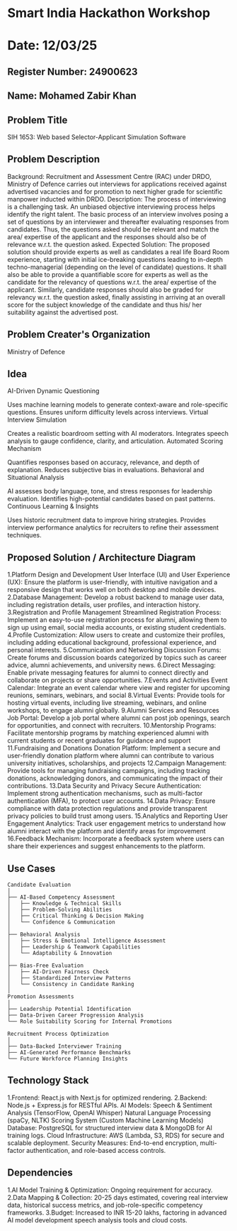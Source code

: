 # Smart India Hackathon Workshop
# Date: 12/03/25
## Register Number: 24900623
## Name: Mohamed Zabir Khan

## Problem Title
SIH 1653: Web based Selector-Applicant Simulation Software

## Problem Description
Background: Recruitment and Assessment Centre (RAC) under DRDO, Ministry of Defence carries out interviews for applications received against advertised vacancies and for promotion to next higher grade for scientific manpower inducted within DRDO. Description: The process of interviewing is a challenging task. An unbiased objective interviewing process helps identify the right talent. The basic process of an interview involves posing a set of questions by an interviewer and thereafter evaluating responses from candidates. Thus, the questions asked should be relevant and match the area/ expertise of the applicant and the responses should also be of relevance w.r.t. the question asked. Expected Solution: The proposed solution should provide experts as well as candidates a real life Board Room experience, starting with initial ice-breaking questions leading to in-depth techno-managerial (depending on the level of candidate) questions. It shall also be able to provide a quantifiable score for experts as well as the candidate for the relevancy of questions w.r.t. the area/ expertise of the applicant. Similarly, candidate responses should also be graded for relevancy w.r.t. the question asked, finally assisting in arriving at an overall score for the subject knowledge of the candidate and thus his/ her suitability against the advertised post.

## Problem Creater's Organization
Ministry of Defence

## Idea

AI-Driven Dynamic Questioning

Uses machine learning models to generate context-aware and role-specific questions.
Ensures uniform difficulty levels across interviews.
Virtual Interview Simulation

Creates a realistic boardroom setting with AI moderators.
Integrates speech analysis to gauge confidence, clarity, and articulation.
Automated Scoring Mechanism

Quantifies responses based on accuracy, relevance, and depth of explanation.
Reduces subjective bias in evaluations.
Behavioral and Situational Analysis

AI assesses body language, tone, and stress responses for leadership evaluation.
Identifies high-potential candidates based on past patterns.
Continuous Learning & Insights

Uses historic recruitment data to improve hiring strategies.
Provides interview performance analytics for recruiters to refine their assessment techniques.



## Proposed Solution / Architecture Diagram

1.Platform Design and Development User Interface (UI) and User Experience (UX): Ensure the platform is user-friendly, with intuitive navigation and a responsive design that works well on both desktop and mobile devices.
2.Database Management: Develop a robust backend to manage user data, including registration details, user profiles, and interaction history.
3.Registration and Profile Management Streamlined Registration Process: Implement an easy-to-use registration process for alumni, allowing them to sign up using email, social media accounts, or existing student credentials. 
4.Profile Customization: Allow users to create and customize their profiles, including adding educational background, professional experience, and personal interests.
5.Communication and Networking Discussion Forums: Create forums and discussion boards categorized by topics such as career advice, alumni achievements, and university news.
6.Direct Messaging: Enable private messaging features for alumni to connect directly and collaborate on projects or share opportunities.
7.Events and Activities Event Calendar: Integrate an event calendar where view and register for upcoming reunions, seminars, webinars, and social
8.Virtual Events: Provide tools for hosting virtual events, including live streaming, webinars, and online workshops, to engage alumni globally.
9.Alumni Services and Resources Job Portal: Develop a job portal where alumni can post job openings, search for opportunities, and connect with recruiters.
10.Mentorship Programs: Facilitate mentorship programs by matching experienced alumni with current students or recent graduates for guidance and support
11.Fundraising and Donations Donation Platform: Implement a secure and user-friendly donation platform where alumni can contribute to various university initiatives, scholarships, and projects
12.Campaign Management: Provide tools for managing fundraising campaigns, including tracking donations, acknowledging donors, and communicating the impact of their contributions.
13.Data Security and Privacy Secure Authentication: Implement strong authentication mechanisms, such as multi-factor authentication (MFA), to protect user accounts.
14.Data Privacy: Ensure compliance with data protection regulations and provide transparent privacy policies to build trust among users.
15.Analytics and Reporting User Engagement Analytics: Track user engagement metrics to understand how alumni interact with the platform and identify areas for improvement
16.Feedback Mechanism: Incorporate a feedback system where users can share their experiences and suggest enhancements to the platform.


## Use Cases
```
Candidate Evaluation
│
├── AI-Based Competency Assessment
│   ├── Knowledge & Technical Skills
│   ├── Problem-Solving Abilities
│   ├── Critical Thinking & Decision Making
│   └── Confidence & Communication
│
├── Behavioral Analysis
│   ├── Stress & Emotional Intelligence Assessment
│   ├── Leadership & Teamwork Capabilities
│   └── Adaptability & Innovation
│
├── Bias-Free Evaluation
│   ├── AI-Driven Fairness Check
│   ├── Standardized Interview Patterns
│   └── Consistency in Candidate Ranking
│
Promotion Assessments
│
├── Leadership Potential Identification
├── Data-Driven Career Progression Analysis
└── Role Suitability Scoring for Internal Promotions

Recruitment Process Optimization
│
├── Data-Backed Interviewer Training
├── AI-Generated Performance Benchmarks
└── Future Workforce Planning Insights

```

## Technology Stack

1.Frontend: React.js with Next.js for optimized rendering.
2.Backend: Node.js + Express.js for RESTful APIs.
AI Models:
Speech & Sentiment Analysis (TensorFlow, OpenAI Whisper)
Natural Language Processing (spaCy, NLTK)
Scoring System (Custom Machine Learning Models)
Database: PostgreSQL for structured interview data & MongoDB for AI training logs.
Cloud Infrastructure: AWS (Lambda, S3, RDS) for secure and scalable deployment.
Security Measures: End-to-end encryption, multi-factor authentication, and role-based access controls.



## Dependencies

1.AI Model Training & Optimization: Ongoing requirement for accuracy.
2.Data Mapping & Collection: 20-25 days estimated, covering real interview data, historical success metrics, and job-role-specific competency frameworks.
3.Budget: Increased to INR 15-20 lakhs, factoring in advanced AI model development speech analysis tools and cloud costs.

